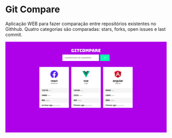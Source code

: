 # Git Compare

Aplicação WEB para fazer comparação entre repositórios existentes no Githhub. Quatro categorias são comparadas: stars, forks, open issues e last commit.

![comparação entre React, Vue e Angular](./src/assets/git-compare.png)
